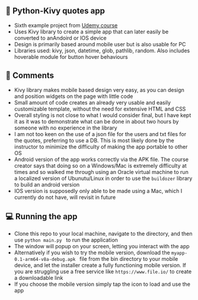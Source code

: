 ## 🐍 Python-Kivy quotes app

- Sixth example project from [Udemy course](https://www.udemy.com/course/the-python-mega-course/)
- Uses Kivy library to create a simple app that can later easily be converted to anAndoird or IOS device
- Design is primarily based around mobile user but is also usable for PC
- Libraries used: kivy, json, datetime, glob, pathlib, random. Also includes hoverable module for button hover behaviours


## 📓 Comments

- Kivy library makes mobile based design very easy, as you can design and position widgets on the page with little code
- Small amount of code creates an already very usable and easily customizable template, without the need for extensive HTML and CSS
- Overall styling is not close to what I would consider final, but I have kept it as it was to demonstrate what can be done in about two hours by someone with no experience in the library
- I am not too keen on the use of a json file for the users and txt files for the quotes, preferring to use a DB. This is most likely done by the instructor to minimize the difficulty of making the app portable to other OS
- Android version of the app works correctly via the APK file. The course creator says that doing so on a Windows/Mac is extremely difficulty at times and so walked me through using an Oracle virtual machine to run a localized version of Ubunutu/Linux in order to use the ``` buildozer ``` library to build an android version
- IOS version is supposedly only able to be made using a Mac, which I currently do not have, will revisit in future 


## 💻 Running the app

- Clone this repo to your local machine, navigate to the directory, and then use ``` python main.py  ``` to run the application
- The window will popup on your screen, letting you interact with the app
- Alternatively if you wish to try the mobile version, download the ```myapp-0.1-arm64-v8a-debug.apk ``` file from the bin directory to your mobile device, and let the installer create a fully functioning mobile version. If you are struggling use a free service like ```https://www.file.io/``` to create a downloadable link
- If you choose the mobile version simply tap the icon to load and use the app



